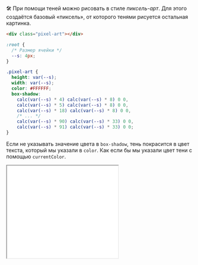 🛠 При помощи теней можно рисовать в стиле _пиксель-арт_. Для этого создаётся базовый «пиксель», от которого тенями рисуется остальная картинка.

```html
<div class="pixel-art"></div>
```

```css
:root {
  /* Размер ячейки */
  --s: 4px;
}

.pixel-art {
  height: var(--s);
  width: var(--s);
  color: #FFFFFF;
  box-shadow:
    calc(var(--s) * 4) calc(var(--s) * 8) 0 0,
    calc(var(--s) * 5) calc(var(--s) * 8) 0 0,
    calc(var(--s) * 18) calc(var(--s) * 8) 0 0,
    /* ... */
    calc(var(--s) * 90) calc(var(--s) * 33) 0 0,
    calc(var(--s) * 91) calc(var(--s) * 33) 0 0;
}
```

Если не указывать значение цвета в `box-shadow`, тень покрасится в цвет текста, который мы указали в `color`. Как если бы мы указали цвет тени с помощью `currentColor`.

<iframe title="Пиксель-арт" src="../demos/pixelart/" height="250"></iframe>
